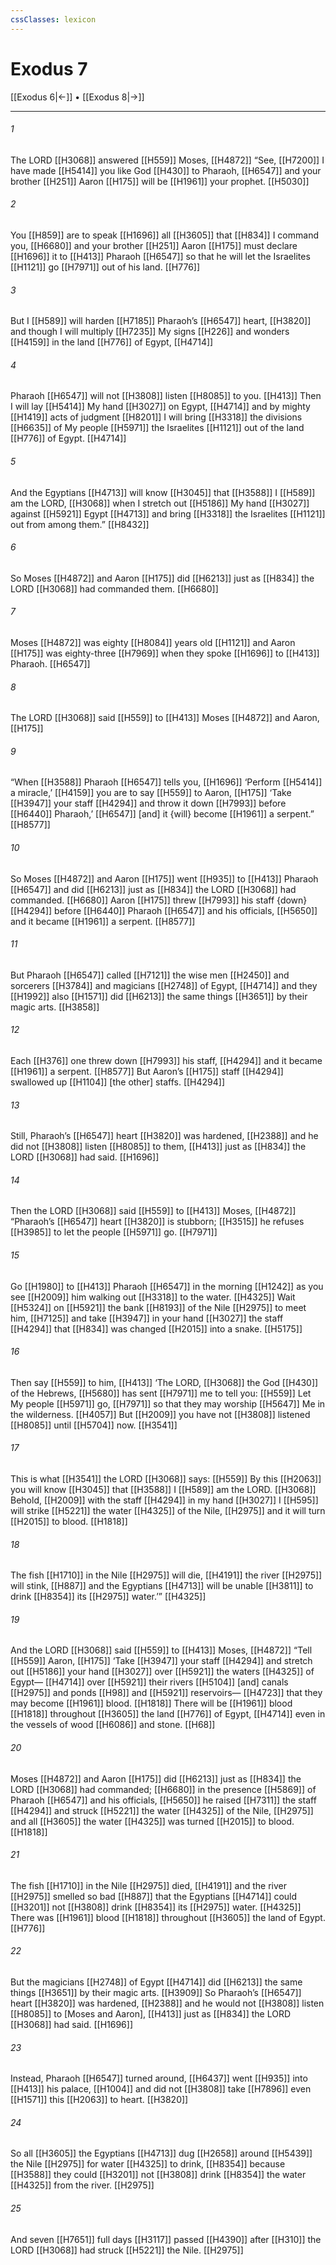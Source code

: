 ```yaml
---
cssClasses: lexicon
---
```


# Exodus 7

[[Exodus 6|←]] • [[Exodus 8|→]]

---

###### 1
The LORD [[H3068]] answered [[H559]] Moses, [[H4872]] “See, [[H7200]] I have made [[H5414]] you like God [[H430]] to Pharaoh, [[H6547]] and your brother [[H251]] Aaron [[H175]] will be [[H1961]] your prophet. [[H5030]]

###### 2
You [[H859]] are to speak [[H1696]] all [[H3605]] that [[H834]] I command you, [[H6680]] and your brother [[H251]] Aaron [[H175]] must declare [[H1696]] it to [[H413]] Pharaoh [[H6547]] so that he will let the Israelites [[H1121]] go [[H7971]] out of his land. [[H776]]

###### 3
But I [[H589]] will harden [[H7185]] Pharaoh’s [[H6547]] heart, [[H3820]] and though I will multiply [[H7235]] My signs [[H226]] and wonders [[H4159]] in the land [[H776]] of Egypt, [[H4714]]

###### 4
Pharaoh [[H6547]] will not [[H3808]] listen [[H8085]] to you. [[H413]] Then I will lay [[H5414]] My hand [[H3027]] on Egypt, [[H4714]] and by mighty [[H1419]] acts of judgment [[H8201]] I will bring [[H3318]] the divisions [[H6635]] of My people [[H5971]] the Israelites [[H1121]] out of the land [[H776]] of Egypt. [[H4714]]

###### 5
And the Egyptians [[H4713]] will know [[H3045]] that [[H3588]] I [[H589]] am the LORD, [[H3068]] when I stretch out [[H5186]] My hand [[H3027]] against [[H5921]] Egypt [[H4713]] and bring [[H3318]] the Israelites [[H1121]] out from among them.” [[H8432]]

###### 6
So Moses [[H4872]] and Aaron [[H175]] did [[H6213]] just as [[H834]] the LORD [[H3068]] had commanded them. [[H6680]]

###### 7
Moses [[H4872]] was eighty [[H8084]] years old [[H1121]] and Aaron [[H175]] was eighty-three [[H7969]] when they spoke [[H1696]] to [[H413]] Pharaoh. [[H6547]]

###### 8
The LORD [[H3068]] said [[H559]] to [[H413]] Moses [[H4872]] and Aaron, [[H175]]

###### 9
“When [[H3588]] Pharaoh [[H6547]] tells you, [[H1696]] ‘Perform [[H5414]] a miracle,’ [[H4159]] you are to say [[H559]] to Aaron, [[H175]] ‘Take [[H3947]] your staff [[H4294]] and throw it down [[H7993]] before [[H6440]] Pharaoh,’ [[H6547]] [and] it {will} become [[H1961]] a serpent.” [[H8577]]

###### 10
So Moses [[H4872]] and Aaron [[H175]] went [[H935]] to [[H413]] Pharaoh [[H6547]] and did [[H6213]] just as [[H834]] the LORD [[H3068]] had commanded. [[H6680]] Aaron [[H175]] threw [[H7993]] his staff {down} [[H4294]] before [[H6440]] Pharaoh [[H6547]] and his officials, [[H5650]] and it became [[H1961]] a serpent. [[H8577]]

###### 11
But Pharaoh [[H6547]] called [[H7121]] the wise men [[H2450]] and sorcerers [[H3784]] and magicians [[H2748]] of Egypt, [[H4714]] and they [[H1992]] also [[H1571]] did [[H6213]] the same things [[H3651]] by their magic arts. [[H3858]]

###### 12
Each [[H376]] one threw down [[H7993]] his staff, [[H4294]] and it became [[H1961]] a serpent. [[H8577]] But Aaron’s [[H175]] staff [[H4294]] swallowed up [[H1104]] [the other] staffs. [[H4294]]

###### 13
Still, Pharaoh’s [[H6547]] heart [[H3820]] was hardened, [[H2388]] and he did not [[H3808]] listen [[H8085]] to them, [[H413]] just as [[H834]] the LORD [[H3068]] had said. [[H1696]]

###### 14
Then the LORD [[H3068]] said [[H559]] to [[H413]] Moses, [[H4872]] “Pharaoh’s [[H6547]] heart [[H3820]] is stubborn; [[H3515]] he refuses [[H3985]] to let the people [[H5971]] go. [[H7971]]

###### 15
Go [[H1980]] to [[H413]] Pharaoh [[H6547]] in the morning [[H1242]] as you see [[H2009]] him walking out [[H3318]] to the water. [[H4325]] Wait [[H5324]] on [[H5921]] the bank [[H8193]] of the Nile [[H2975]] to meet him, [[H7125]] and take [[H3947]] in your hand [[H3027]] the staff [[H4294]] that [[H834]] was changed [[H2015]] into a snake. [[H5175]]

###### 16
Then say [[H559]] to him, [[H413]] ‘The LORD, [[H3068]] the God [[H430]] of the Hebrews, [[H5680]] has sent [[H7971]] me to tell you: [[H559]] Let My people [[H5971]] go, [[H7971]] so that they may worship [[H5647]] Me in the wilderness. [[H4057]] But [[H2009]] you have not [[H3808]] listened [[H8085]] until [[H5704]] now. [[H3541]]

###### 17
This is what [[H3541]] the LORD [[H3068]] says: [[H559]] By this [[H2063]] you will know [[H3045]] that [[H3588]] I [[H589]] am the LORD. [[H3068]] Behold, [[H2009]] with the staff [[H4294]] in my hand [[H3027]] I [[H595]] will strike [[H5221]] the water [[H4325]] of the Nile, [[H2975]] and it will turn [[H2015]] to blood. [[H1818]]

###### 18
The fish [[H1710]] in the Nile [[H2975]] will die, [[H4191]] the river [[H2975]] will stink, [[H887]] and the Egyptians [[H4713]] will be unable [[H3811]] to drink [[H8354]] its [[H2975]] water.’” [[H4325]]

###### 19
And the LORD [[H3068]] said [[H559]] to [[H413]] Moses, [[H4872]] “Tell [[H559]] Aaron, [[H175]] ‘Take [[H3947]] your staff [[H4294]] and stretch out [[H5186]] your hand [[H3027]] over [[H5921]] the waters [[H4325]] of Egypt— [[H4714]] over [[H5921]] their rivers [[H5104]] [and] canals [[H2975]] and ponds [[H98]] and [[H5921]] reservoirs— [[H4723]] that they may become [[H1961]] blood. [[H1818]] There will be [[H1961]] blood [[H1818]] throughout [[H3605]] the land [[H776]] of Egypt, [[H4714]] even in the vessels of wood [[H6086]] and stone. [[H68]]

###### 20
Moses [[H4872]] and Aaron [[H175]] did [[H6213]] just as [[H834]] the LORD [[H3068]] had commanded; [[H6680]] in the presence [[H5869]] of Pharaoh [[H6547]] and his officials, [[H5650]] he raised [[H7311]] the staff [[H4294]] and struck [[H5221]] the water [[H4325]] of the Nile, [[H2975]] and all [[H3605]] the water [[H4325]] was turned [[H2015]] to blood. [[H1818]]

###### 21
The fish [[H1710]] in the Nile [[H2975]] died, [[H4191]] and the river [[H2975]] smelled so bad [[H887]] that the Egyptians [[H4714]] could [[H3201]] not [[H3808]] drink [[H8354]] its [[H2975]] water. [[H4325]] There was [[H1961]] blood [[H1818]] throughout [[H3605]] the land of Egypt. [[H776]]

###### 22
But the magicians [[H2748]] of Egypt [[H4714]] did [[H6213]] the same things [[H3651]] by their magic arts. [[H3909]] So Pharaoh’s [[H6547]] heart [[H3820]] was hardened, [[H2388]] and he would not [[H3808]] listen [[H8085]] to [Moses and Aaron], [[H413]] just as [[H834]] the LORD [[H3068]] had said. [[H1696]]

###### 23
Instead, Pharaoh [[H6547]] turned around, [[H6437]] went [[H935]] into [[H413]] his palace, [[H1004]] and did not [[H3808]] take [[H7896]] even [[H1571]] this [[H2063]] to heart. [[H3820]]

###### 24
So all [[H3605]] the Egyptians [[H4713]] dug [[H2658]] around [[H5439]] the Nile [[H2975]] for water [[H4325]] to drink, [[H8354]] because [[H3588]] they could [[H3201]] not [[H3808]] drink [[H8354]] the water [[H4325]] from the river. [[H2975]]

###### 25
And seven [[H7651]] full days [[H3117]] passed [[H4390]] after [[H310]] the LORD [[H3068]] had struck [[H5221]] the Nile. [[H2975]]

